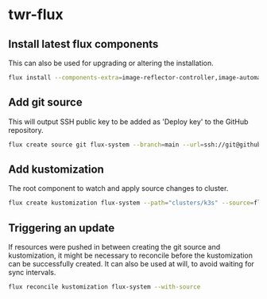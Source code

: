 # twr-flux

## Install latest flux components

This can also be used for upgrading or altering the installation.

```bash
flux install --components-extra=image-reflector-controller,image-automation-controller
```

## Add git source

This will output SSH public key to be added as 'Deploy key' to the GitHub repository.

```bash
flux create source git flux-system --branch=main --url=ssh://git@github.com/MikaelElkiaer/twr-flux
```

## Add kustomization

The root component to watch and apply source changes to cluster.

```bash
flux create kustomization flux-system --path="clusters/k3s" --source=flux-system --prune=true
```

## Triggering an update

If resources were pushed in between creating the git source and kustomization, it might be necessary to reconcile before the kustomization can be successfully created.
It can also be used at will, to avoid waiting for sync intervals.

```bash
flux reconcile kustomization flux-system --with-source
```
